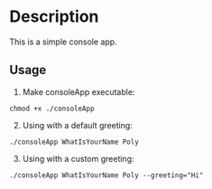 # Description

This is a simple console app.

## Usage

1. Make consoleApp executable:

```
chmod +x ./consoleApp
```

2. Using with a default greeting:

```
./consoleApp WhatIsYourName Poly
```

3. Using with a custom greeting:

```
./consoleApp WhatIsYourName Poly --greeting="Hi"
```
